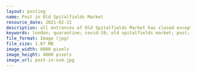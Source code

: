 ```yaml
---
layout: posting
name: Post in Old Spitalfields Market
resource_date: 2021-02-21
description: all entrances of Old Spitalfields Market has closed except one small entrance to control the amount of visitors entering the market
keywords: london; quarantine; covid-19; old spitalfields market; post; social distancing
file_format: Image (jpg)
file_size: 1.67 MB
image_width: 6000 pixels
image_height: 4000 pixels
image_url: post-in-osm.jpg
---
```

